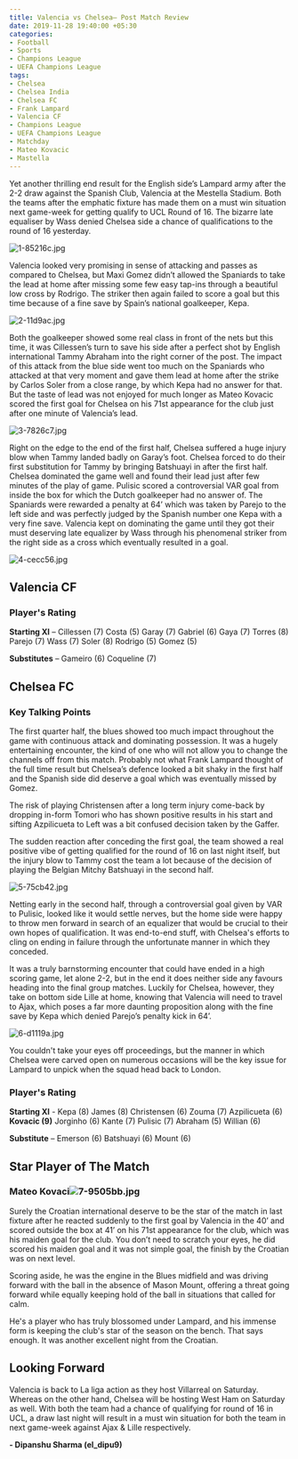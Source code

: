 ```yaml
---
title: Valencia vs Chelsea– Post Match Review
date: 2019-11-28 19:40:00 +05:30
categories:
- Football
- Sports
- Champions League
- UEFA Champions League
tags:
- Chelsea
- Chelsea India
- Chelsea FC
- Frank Lampard
- Valencia CF
- Champions League
- UEFA Champions League
- Matchday
- Mateo Kovacic
- Mastella
---
```


Yet another thrilling end result for the English side’s Lampard army after the 2-2 draw against the Spanish Club, Valencia at the Mestella Stadium. Both the teams after the emphatic fixture has made them on a must win situation next game-week for getting qualify to UCL Round of 16.  The bizarre late equaliser by Wass denied Chelsea side a chance of qualifications to the round of 16 yesterday. 

![1-85216c.jpg](/uploads/1-85216c.jpg)

Valencia looked very promising in sense of attacking and passes as compared to Chelsea, but Maxi Gomez didn’t allowed the Spaniards to take the lead at home after missing some few easy tap-ins through a beautiful low cross by Rodrigo. The striker then again failed to score a goal but this time because of a fine save by Spain’s national goalkeeper, Kepa. 

![2-11d9ac.jpg](/uploads/2-11d9ac.jpg)

Both the goalkeeper showed some real class in front of the nets but this time, it was Cillessen’s turn to save his side after a perfect shot by English international Tammy Abraham into the right corner of the post. The impact of this attack from the blue side went too much on the Spaniards who attacked at that very moment and gave them lead at home after the strike by Carlos Soler from a close range, by which Kepa had no answer for that. But the taste of lead was not enjoyed for much longer as Mateo Kovacic scored the first goal for Chelsea on his 71st appearance for the club just after one minute of Valencia’s lead. 

![3-7826c7.jpg](/uploads/3-7826c7.jpg)

Right on the edge to the end of the first half, Chelsea suffered a huge injury blow when Tammy landed badly on Garay’s foot. Chelsea forced to do their first substitution for Tammy by bringing Batshuayi in after the first half. Chelsea dominated the game well and found their lead just after few minutes of the play of game. Pulisic scored a controversial VAR goal from inside the box for which the Dutch goalkeeper had no answer of. The Spaniards were rewarded a penalty at 64’ which was taken by Parejo to the left side and was perfectly judged by the Spanish number one Kepa with a very fine save. Valencia kept on dominating the game until they got their must deserving late equalizer by Wass through his phenomenal striker from the right side as a cross which eventually resulted in a goal. 

![4-cecc56.jpg](/uploads/4-cecc56.jpg)

## Valencia CF

### Player's Rating

**Starting XI** – Cillessen (7) Costa (5) Garay (7) Gabriel (6) Gaya (7) Torres (8) Parejo (7) Wass (7) Soler (8) Rodrigo (5) Gomez (5)

**Substitutes** – Gameiro (6) Coqueline (7)

## Chelsea FC

### Key Talking Points

The first quarter half, the blues showed too much impact throughout the game with continuous attack and dominating possession. It was a hugely entertaining encounter, the kind of one who will not allow you to change the channels off from this match. Probably not what Frank Lampard thought of the full time result but Chelsea’s defence looked a bit shaky in the first half and the Spanish side did deserve a goal which was eventually missed by Gomez.

The risk of playing Christensen after a long term injury come-back by dropping in-form Tomori who has shown positive results in his start and sifting Azpilicueta to Left was a bit confused decision taken by the Gaffer.

The sudden reaction after conceding the first goal, the team showed a real positive vibe of getting qualified for the round of 16 on last night itself, but the injury blow to Tammy cost the team a lot because of the decision of playing the Belgian Mitchy Batshuayi in the second half. 

![5-75cb42.jpg](/uploads/5-75cb42.jpg)  

Netting early in the second half, through a controversial goal given by VAR to Pulisic, looked like it would settle nerves, but the home side were happy to throw men forward in search of an equalizer that would be crucial to their own hopes of qualification. It was end-to-end stuff, with Chelsea's efforts to cling on ending in failure through the unfortunate manner in which they conceded. 

It was a truly barnstorming encounter that could have ended in a high scoring game, let alone 2-2, but in the end it does neither side any favours heading into the final group matches. Luckily for Chelsea, however, they take on bottom side Lille at home, knowing that Valencia will need to travel to Ajax, which poses a far more daunting proposition along with the fine save by Kepa which denied Parejo’s penalty kick in 64’.

![6-d1119a.jpg](/uploads/6-d1119a.jpg)

You couldn't take your eyes off proceedings, but the manner in which Chelsea were carved open on numerous occasions will be the key issue for Lampard to unpick when the squad head back to London. 

### Player's Rating

**Starting XI** - Kepa (8) James (8) Christensen (6) Zouma (7) Azpilicueta (6) **Kovacic (9)** Jorginho (6) Kante (7) Pulisic (7) Abraham (5) Willian (6)

**Substitute** – Emerson (6) Batshuayi (6) Mount (6)

## Star Player of The Match
### Mateo Kovaci![7-9505bb.jpg](/uploads/7-9505bb.jpg)

Surely the Croatian international deserve to be the star of the match in last fixture after he reacted suddenly to the first goal by Valencia in the 40’ and scored outside the box at 41’ on his 71st appearance for the club, which was his maiden goal for the club. You don’t need to scratch your eyes, he did scored his maiden goal and it was not simple goal, the finish by the Croatian was on next level. 

Scoring aside, he was the engine in the Blues midfield and was driving forward with the ball in the absence of Mason Mount, offering a threat going forward while equally keeping hold of the ball in situations that called for calm.

He's a player who has truly blossomed under Lampard, and his immense form is keeping the club's star of the season on the bench. That says enough. It was another excellent night from the Croatian. 

## Looking Forward
Valencia is back to La liga action as they host Villarreal on Saturday. Whereas on the other hand, Chelsea will be hosting West Ham on Saturday as well. With both the team had a chance of qualifying for round of 16 in UCL, a draw last night will result in a must win situation for both the team in next game-week against Ajax & Lille respectively. 

**- Dipanshu Sharma (el_dipu9)**